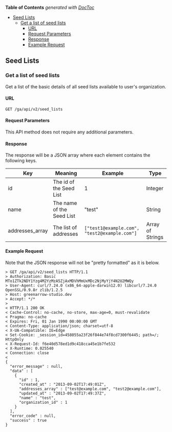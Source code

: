<!-- START doctoc generated TOC please keep comment here to allow auto update -->
<!-- DON'T EDIT THIS SECTION, INSTEAD RE-RUN doctoc TO UPDATE -->
**Table of Contents**  *generated with [DocToc](http://doctoc.herokuapp.com/)*

- [Seed Lists](#seed-lists)
  - [Get a list of seed lists](#get-a-list-of-seed-lists)
    - [URL](#url)
    - [Request Parameters](#request-parameters)
    - [Response](#response)
    - [Example Request](#example-request)

<!-- END doctoc generated TOC please keep comment here to allow auto update -->

## Seed Lists


### Get a list of seed lists

Get a list of the basic details of all seed lists available to user's organization.

#### URL

    GET /ga/api/v2/seed_lists

#### Request Parameters

This API method does not require any additional parameters.

#### Response

The response will be a JSON array where each element contains the following keys.

| Key             | Meaning                   | Example                                      | Type             |
| --------------- | ------------------------- | -------------------------------------------- | ---------------- |
| id              | The id of the Seed List   | 1                                            | Integer          |
| name            | The name of the Seed List | "test"                                       | String           |
| addresses_array | The list of addresses     | `["test1@example.com", "test2@example.com"]` | Array of Strings |

#### Example Request

Note that the JSON response will not be "pretty formatted" as it is below.

    > GET /ga/api/v2/seed_lists HTTP/1.1
    > Authorization: Basic MTo1ZTk2NDY1Yzg4M2YzMzA5ZjAxMDVhMmUxMDc2NjMyYjY4N2U2MWQy
    > User-Agent: curl/7.24.0 (x86_64-apple-darwin12.0) libcurl/7.24.0 OpenSSL/0.9.8r zlib/1.2.5
    > Host: greenarrow-studio.dev
    > Accept: */*
    >
    < HTTP/1.1 200 OK
    < Cache-Control: no-cache, no-store, max-age=0, must-revalidate
    < Pragma: no-cache
    < Expires: Fri, 01 Jan 1990 00:00:00 GMT
    < Content-Type: application/json; charset=utf-8
    < X-UA-Compatible: IE=Edge
    < Set-Cookie: _session_id=458055a23f26f844e74f8cd7300f6445; path=/; HttpOnly
    < X-Request-Id: f6e40d578ed1d9c418cca45e1b7fe532
    < X-Runtime: 0.025540
    < Connection: close
    <
    {
      "error_message" : null,
      "data" : [
        {
          "id" : 1,
          "created_at" : "2013-09-02T17:49:01Z",
          "addresses_array" : ["test@example.com", "test2@example.com"],
          "updated_at" : "2013-09-02T17:49:37Z",
          "name" : "test",
          "organization_id" : 1
        }
      ],
      "error_code" : null,
      "success" : true
    }
